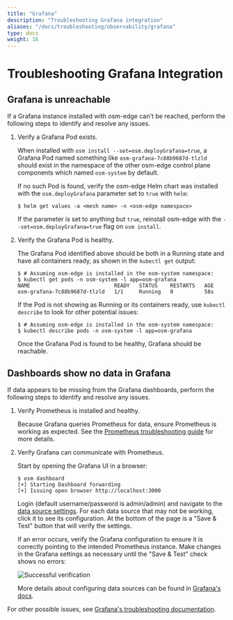 ```yaml
---
title: "Grafana"
description: "Troubleshooting Grafana integration"
aliases: "/docs/troubleshooting/observability/grafana"
type: docs
weight: 16
---
```


# Troubleshooting Grafana Integration

## Grafana is unreachable

If a Grafana instance installed with osm-edge can't be reached, perform the following steps to identify and resolve any issues.

1. Verify a Grafana Pod exists.

    When installed with `osm install --set=osm.deployGrafana=true`, a Grafana Pod named something like `osm-grafana-7c88b9687d-tlzld` should exist in the namespace of the other osm-edge control plane components which named `osm-system` by default.

    If no such Pod is found, verify the osm-edge Helm chart was installed with the `osm.deployGrafana` parameter set to `true` with `helm`:

    ```console
    $ helm get values -a <mesh name> -n <osm-edge namespace>
    ```

    If the parameter is set to anything but `true`, reinstall osm-edge with the `--set=osm.deployGrafana=true` flag on `osm install`.

1. Verify the Grafana Pod is healthy.

    The Grafana Pod identified above should be both in a Running state and have all containers ready, as shown in the `kubectl get` output:

    ```console
    $ # Assuming osm-edge is installed in the osm-system namespace:
    $ kubectl get pods -n osm-system -l app=osm-grafana
    NAME                           READY   STATUS    RESTARTS   AGE
    osm-grafana-7c88b9687d-tlzld   1/1     Running   0          58s
    ```

    If the Pod is not showing as Running or its containers ready, use `kubectl describe` to look for other potential issues:

    ```console
    $ # Assuming osm-edge is installed in the osm-system namespace:
    $ kubectl describe pods -n osm-system -l app=osm-grafana
    ```

    Once the Grafana Pod is found to be healthy, Grafana should be reachable.

## Dashboards show no data in Grafana

If data appears to be missing from the Grafana dashboards, perform the following steps to identify and resolve any issues.

1. Verify Prometheus is installed and healthy.

    Because Grafana queries Prometheus for data, ensure Prometheus is working as expected. See the [Prometheus troubleshooting guide](docs/troubleshooting/observability/prometheus/) for more details.

1. Verify Grafana can communicate with Prometheus.

    Start by opening the Grafana UI in a browser:

    ```console
    $ osm dashboard
    [+] Starting Dashboard forwarding
    [+] Issuing open browser http://localhost:3000
    ```

    Login (default username/password is admin/admin) and navigate to the [data source settings](http://localhost:3000/datasources). For each data source that may not be working, click it to see its configuration. At the bottom of the page is a  "Save & Test" button that will verify the settings.

    If an error occurs, verify the Grafana configuration to ensure it is correctly pointing to the intended Prometheus instance. Make changes in the Grafana settings as necessary until the "Save & Test" check shows no errors:

    ![Successful verification](https://user-images.githubusercontent.com/5503924/112394171-7e419e00-8cb9-11eb-99fc-3343c6b9fbbd.png)

    More details about configuring data sources can be found in [Grafana's docs](https://grafana.com/docs/grafana/latest/administration/provisioning/#data-sources).

For other possible issues, see [Grafana's troubleshooting documentation](https://grafana.com/docs/grafana/latest/troubleshooting/).
